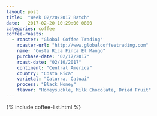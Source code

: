 ```yaml
---
layout: post
title:  "Week 02/20/2017 Batch"
date:   2017-02-20 10:29:00 0800
categories: coffee
coffee-roasts:
  - roaster: "Global Coffee Trading"
    roaster-url: "http://www.globalcoffeetrading.com"
    name: "Costa Rica Finca El Mango"
    purchase-date: "02/17/2017"
    roast-date: "02/10/2017"
    continent: "Central America"
    country: "Costa Rica"
    varietal: "Caturra, Catuai"
    process: "Black Honey"
    flavor: "Honeysuckle, Milk Chocolate, Dried Fruit"
---
```


{% include coffee-list.html %}
